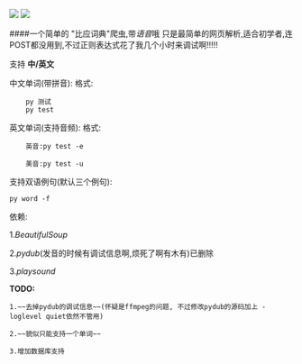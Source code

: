 ![](https://github.com/spygg/bydict/blob/master/screenshot/Screenshot%20from%202017-08-22%2022-57-54.png) 
![](https://github.com/spygg/bydict/blob/master/screenshot/Screenshot%20from%202017-08-22%2023-01-37.png) 


####一个简单的 "比应词典"爬虫,带*语音*哦 只是最简单的网页解析,适合初学者,连POST都没用到,不过正则表达式花了我几个小时来调试啊!!!!!

支持 **中/英文**

中文单词(带拼音):
格式:
    
        py 测试
        py test
    
英文单词(支持音频):
格式:
    
        英音:py test -e
        
        美音:py test -u
       
支持双语例句(默认三个例句):

	py word -f 
	
    
依赖:

1.*BeautifulSoup*

2.*pydub*(发音的时候有调试信息啊,烦死了啊有木有)已删除

3.*playsound*

**TODO:**

    1.~~去掉pydub的调试信息~~(怀疑是ffmpeg的问题, 不过修改pydub的源码加上 -loglevel quiet依然不管用)
    
    2.~~貌似只能支持一个单词~~
    
    3.增加数据库支持
    

